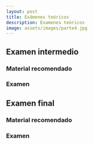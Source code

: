 ```yaml
---
layout: post
title: Exámenes teóricos
description: Examenes teóricos
image: assets/images/parte4.jpg
---
```



## Examen intermedio

### Material recomendado

### Examen

## Examen final

### Material recomendado

### Examen
